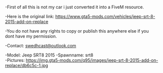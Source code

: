 -First of all this is not my car i just converted it into a FiveM resource.  

-Here is the original link: https://www.gta5-mods.com/vehicles/jeep-srt-8-2015-add-on-replace 

-You do not have any rights to copy or publish this anywhere else if you dont have my permission. 

-Contact: swedhcast@outlook.com

-Model: Jeep SRT8 2015
-Spawnname: srt8    
-Pictures: https://img.gta5-mods.com/q95/images/jeep-srt-8-2015-add-on-replace/db6c5c-1.jpg
